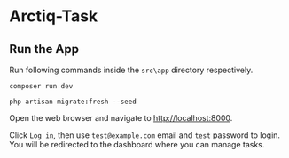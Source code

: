# Arctiq-Task

## Run the App

Run following commands inside the `src\app` directory respectively.

```
composer run dev
```

```
php artisan migrate:fresh --seed
```

Open the web browser and navigate to <http://localhost:8000>.

Click `Log in`, then use `test@example.com` email and `test` password to login. You will be redirected to the dashboard where you can manage tasks.
